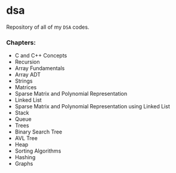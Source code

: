 # dsa
Repository of all of my `DSA` codes.

### Chapters:
* C and C++ Concepts
* Recursion
* Array Fundamentals
* Array ADT
* Strings
* Matrices
* Sparse Matrix and Polynomial Representation
* Linked List
* Sparse Matrix and Polynomial Representation using Linked List
* Stack
* Queue
* Trees
* Binary Search Tree
* AVL Tree
* Heap
* Sorting Algorithms
* Hashing
* Graphs 
